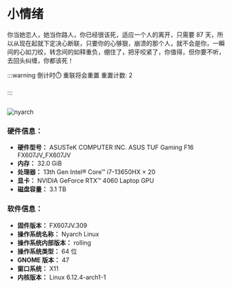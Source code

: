 # 小情绪

<!-- <script setup>
import { ref } from 'vue'
import { ElTabs,ElTabPane,ElSkeleton,ElTag } from 'element-plus'
import 'element-plus/es/components/tabs/style/css'
import 'element-plus/es/components/tab-pane/style/css'
import 'element-plus/es/components/skeleton/style/css'
import 'element-plus/es/components/tag/style/css'

const bangumi_list = ref()

const w = ['一','二','三','四','五','六','日']
const today = `周${w[new Date().getDay()==0?6:new Date().getDay()-1]}`
fetch('http://localhost:3001/bangumi_list')
  .then(res => res.json())
  .then(data => {
    bangumi_list.value = data
  })
</script>

# 动漫番组放送信息

<el-skeleton :rows="10" animated  v-if="!bangumi_list"/>
<el-tabs v-model="today" v-else>
  <el-tab-pane :name="`周${day}`" :label="`周${day}`" v-for="day in w">
    <div v-for="fan in bangumi_list[day]">
      <el-tag effect="dark">{{ fan['date'] }}</el-tag>
      {{ fan['title']['cn'] }}
    </div>
  </el-tab-pane>
</el-tabs>
 -->

你当她恋人，她当你路人，你已经很该死，适应一个人的离开，只需要 87 天，所以从现在起就下定决心断联，只要你的心够狠，崩溃的那个人，就不会是你，一瞬间的心如刀绞，转念间的如释重负，绷住了，把牙咬紧了，你值得，但你要不听，去回头纠缠，你都该死！

<!--

 <div style="display:flex;justify-content:center;align-items:center;margin:3rem">
 <span style="text-warp:no-warp">Hi 👋, My </span>
 <img src="https://profile-counter.glitch.me/baizhi958216/count.svg" alt="android" width="300" height="40"/>
 <span>visitor</span>
 </div>


![Snake animation](https://raw.githubusercontent.com/baizhi958216/baizhi958216/output/github-contribution-grid-snake.svg)

[![trophy](https://github-profile-trophy.vercel.app/?username=baizhi958216&rank=SSS,SS,S,AAA,AA,A,B,C,SECRET)](https://github.com/ryo-ma/github-profile-trophy)
![Top Lang](https://github-readme-stats.vercel.app/api/top-langs/?username=baizhi958216&layout=compact&bg_color=30,FF3F80,FF8CB3&title_color=fff&text_color=fff&hide_border=true&hide=Less,HTML,CSS)

-->

:::warning 倒计时⏱️ 重联将会重置 重置计数: 2
<ClientOnly>
  <br/>
    <CountDownTime/>
  <br/>
</ClientOnly>
:::

<div style="display:flex;justify-content:center;align-items:center">
<img src="https://api.jun.la/60s.php?format=image" alt="" />
</div>

![nyarch](/nyarch.png)

### 硬件信息：

- **硬件型号：** ASUSTeK COMPUTER INC. ASUS TUF Gaming F16 FX607JV_FX607JV
- **内存：** 32.0 GiB
- **处理器：** 13th Gen Intel® Core™ i7-13650HX × 20
- **显卡：** NVIDIA GeForce RTX™ 4060 Laptop GPU
- **磁盘容量：** 3.1 TB

### 软件信息：

- **固件版本：** FX607JV.309
- **操作系统名称：** Nyarch Linux
- **操作系统内部版本：** rolling
- **操作系统类型：** 64 位
- **GNOME 版本：** 47
- **窗口系统：** X11
- **内核版本：** Linux 6.12.4-arch1-1

<script setup>
import CountDownTime from '../indexComponents/CountDownTime.vue'
</script>